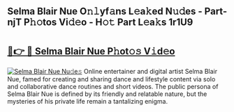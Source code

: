## Selma Blair Nue O𝚗𝚕yf𝚊ns L𝚎a𝚔ed N𝚞𝚍es - Part-njT P𝚑𝚘tos Vi𝚍𝚎o - H𝚘𝚝 Part L𝚎a𝚔s 1r1U9

# <h2><a href="http://kf5w9v.oniu.top/?m=Selma+Blair+Nue">🔗👉 🔴 Selma Blair Nue P𝚑ot𝚘𝚜 V𝚒d𝚎o</a></h2>

[![Selma Blair Nue Nu𝚍e𝚜](https://i.imgur.com/0qMVB7G.gif)](http://kf5w9v.oniu.top/?m=Selma+Blair+Nue)
Online entertainer and digital artist Selma Blair Nue, famed for creating and sharing dance and lifestyle content via solo and collaborative dance routines and short videos. The public persona of Selma Blair Nue is defined by its friendly and relatable nature, but the mysteries of his private life remain a tantalizing enigma.  
